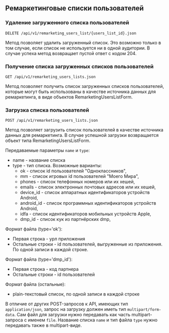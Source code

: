 ## Ремаркетинговые списки пользователей


### Удаление загруженного списка пользователей
`DELETE /api/v1/remarketing_users_list/{users_list_id}.json`

Метод позволяет удалить загруженный список. Это возможно только в
том случае, если список не используется ни в одной аудитории. В случае
успеха метод возвращает пустой ответ с кодом 204.


### Получение списка загруженных списков пользователей
`GET /api/v1/remarketing_users_lists.json`

Метод позволяет получить список загруженных списков пользователей, которые
могут быть использованы в качестве источника данных для ремаркетинга, в
виде объектов RemarketingUsersListForm.


### Загрузка списка пользователей
`POST /api/v1/remarketing_users_lists.json`

Метод позволяет загрузить список пользователей в качестве источника данных
для ремаркетинга. В случае успешной загрузки возвращается объект типа
RemarketingUsersListForm.

Передаваемые параметры `name` и `type`:

* name - название списка
* type - тип списка. Возможные варианты:
    * ok - список id пользователей "Одноклассников",
    * mm - список игровых id пользователей "Моего Мира",
    * phones - список телефонных номеров или их хешей,
    * emails - список электронных почтовых адресов или их хешей,
    * device_id - список аппаратных идентификаторов устройств Android,
    * android_id - список программных идентификаторов устройств Android,
    * idfa - список идентификаторов мобильных устройств Apple,
    * dmp_id - список кук из партнёрских dmp,

Формат файла (type='ok'):

* Первая строка - урл приложения
* Остальные строки - id пользователей, выгруженные из приложения.
    По одной записи в каждой строке.

Формат файла (type='dmp_id'):

* Первая строка - код партнера
* Остальные строки - id пользователей

Формат файла (остальные):

* plain-текстовый список, по одной записи в каждой строке

В отличие от других POST-запросов к API, имеющих тип `application/json`,
запрос на загрузку должен иметь тип `multipart/form-data`.
Сам файл для загрузки нужно передавать как часть multipart-запроса
с именем `file`. Название списка `name` и тип файла `type` нужно передавать
также в multipart-виде.

